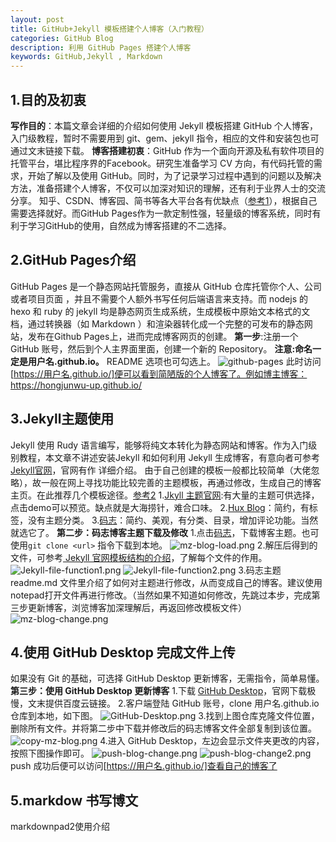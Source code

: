 ```yaml
---
layout: post
title: GitHub+Jekyll 模板搭建个人博客（入门教程）
categories: GitHub Blog
description: 利用 GitHub Pages 搭建个人博客
keywords: GitHub,Jekyll , Markdown
---
```

## 1.目的及初衷 ##
**写作目的**：本篇文章会详细的介绍如何使用 Jekyll 模板搭建 GitHub 个人博客，入门级教程，暂时不需要用到 git、gem、jekyll 指令，相应的文件和安装包也可通过文末链接下载。
**博客搭建初衷**：GitHub 作为一个面向开源及私有软件项目的托管平台，堪比程序界的Facebook。研究生准备学习 CV 方向，有代码托管的需求，开始了解以及使用 GitHub。同时，为了记录学习过程中遇到的问题以及解决方法，准备搭建个人博客，不仅可以加深对知识的理解，还有利于业界人士的交流分享。
知乎、CSDN、博客园、简书等各大平台各有优缺点（[参考1](https://blog.csdn.net/grape875499765/article/details/79017906)），根据自己需要选择就好。而GitHub Pages作为一款定制性强，轻量级的博客系统，同时有利于学习GitHub的使用，自然成为博客搭建的不二选择。
## 2.GitHub Pages介绍 ## 
GitHub Pages 是一个静态网站托管服务，直接从 GitHub 仓库托管你个人、公司或者项目页面 ，并且不需要个人额外书写任何后端语言来支持。而 nodejs 的 hexo 和 ruby 的 jekyll 均是静态网页生成系统，生成模板中原始文本格式的文档，通过转换器（如 Markdown ）和渲染器转化成一个完整的可发布的静态网站，发布在Github Pages上，进而完成博客网页的创建。
**第一步**:注册一个 GitHub 账号，然后到个人主界面里面，创建一个新的 Repository。
**注意:命名一定是用户名.github.io。** README 选项也可勾选上。
![github-pages](/images/blog/github-pages.png)
此时访问[https://用户名.github.io/]便可以看到简陋版的个人博客了。例如博主博客： https://hongjunwu-up.github.io/
## 3.Jekyll主题使用 ##
Jekyll 使用 Rudy 语言编写，能够将纯文本转化为静态网站和博客。作为入门级别教程，本文章不讲述安装Jekyll 和如何利用 Jekyll 生成博客，有意向者可参考[Jekyll官网](https://www.jekyll.com.cn/)，官网有作
详细介绍。
由于自己创建的模板一般都比较简单（大佬忽略），故一般在网上寻找功能比较完善的主题模板，再通过修改，生成自己的博客主页。在此推荐几个模板途径。[参考2](https://blog.csdn.net/chen_z_p/article/details/103132625)
1.[Jkyll 主题官网](http://jekyllthemes.org/):有大量的主题可供选择，点击demo可以预览。缺点就是大海捞针，难合口味。
2.[Hux Blog](https://github.com/Huxpro/huxpro.github.io)：简约，有标签，没有主题分类。
3.[码志](https://github.com/mzlogin/mzlogin.github.io)：简约、美观，有分类、目录，增加评论功能。当然就选它了。
**第二步：码志博客主题下载及修改**
1.点击[码志](https://github.com/mzlogin/mzlogin.github.io)，下载博客主题。也可使用`git clone <url>` 指令下载到本地。
![mz-blog-load.png](/images/blog/mz-blog-load.png)
2.解压后得到的文件，可参考[ Jekyll 官网模板结构的介绍](https://www.jekyll.com.cn/docs/structure/)，了解每个文件的作用。
![Jekyll-file-function1.png](/images/blog/Jekyll-file-function1.png)
![Jekyll-file-function2.png](/images/blog/Jekyll-file-function2.png)
3.码志主题 readme.md 文件里介绍了如何对主题进行修改，从而变成自己的博客。建议使用notepad打开文件再进行修改。（当然如果不知道如何修改，先跳过本步，完成第三步更新博客，浏览博客加深理解后，再返回修改模板文件）
![mz-blog-change.png](/images/blog/mz-blog-change.png)
## 4.使用 GitHub Desktop 完成文件上传  ##
如果没有 Git 的基础，可选择 GitHub Desktop 更新博客，无需指令，简单易懂。
**第三步：使用 GitHub Desktop 更新博客**
1.下载 [GitHub Desktop](https://desktop.github.com/)，官网下载极慢，文末提供百度云链接。
2.客户端登陆 GitHub 账号，clone 用户名.github.io仓库到本地，如下图。
![GitHub-Desktop.png](/images/blog/GitHub-Desktop.png)
3.找到上图仓库克隆文件位置，删除所有文件。并将第二步中下载并修改后的码志博客文件全部复制到该位置。
![copy-mz-blog.png](/images/blog/copy-mz-blog.png)
4.进入 GitHub Desktop，左边会显示文件夹更改的内容，按照下图操作即可。
![push-blog-change.png](/images/blog/push-blog-change.png)
![push-blog-change2.png](/images/blog/push-blog-change2.png)
push 成功后便可以访问[https://用户名.github.io/]查看自己的博客了

## 5.markdow 书写博文 ##
markdownpad2使用介绍